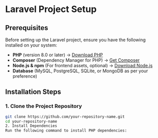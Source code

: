 # Laravel Project Setup  

## Prerequisites  

Before setting up the Laravel project, ensure you have the following installed on your system:  

- **PHP** (version 8.0 or later) → [Download PHP](https://www.php.net/downloads.php)  
- **Composer** (Dependency Manager for PHP) → [Get Composer](https://getcomposer.org/)  
- **Node.js & npm** (For frontend assets, optional) → [Download Node.js](https://nodejs.org/)  
- **Database** (MySQL, PostgreSQL, SQLite, or MongoDB as per your preference)  

## Installation Steps  

### 1. Clone the Project Repository  

```bash
git clone https://github.com/your-repository-name.git
cd your-repository-name
2. Install Dependencies
Run the following command to install PHP dependencies:
